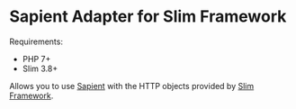 # Sapient Adapter for Slim Framework

Requirements:

* PHP 7+
* Slim 3.8+

Allows you to use [Sapient](https://github.com/paragonie/sapient) with the HTTP objects provided by
[Slim Framework](https://github.com/slimphp/Slim).
